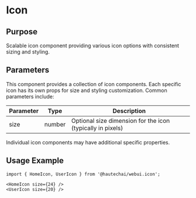 # Icon

## Purpose
Scalable icon component providing various icon options with consistent sizing and styling.

## Parameters

This component provides a collection of icon components. Each specific icon has its own props for size and styling customization. Common parameters include:

| Parameter | Type | Description |
|-----------|------|-------------|
| size | number | Optional size dimension for the icon (typically in pixels) |

Individual icon components may have additional specific properties.

## Usage Example
```tsx
import { HomeIcon, UserIcon } from '@hautechai/webui.icon';

<HomeIcon size={24} />
<UserIcon size={20} />
```